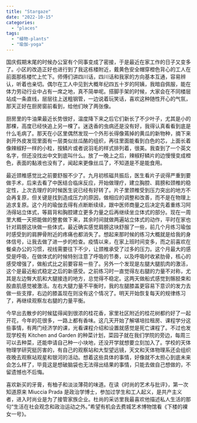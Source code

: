 ```yaml
---
title: "Stargaze"
date: "2022-10-15"
categories: 
  - "places"
tags: 
  - "植物-plants"
  - "瑜伽-yoga"
---
```


国庆假期末尾的时候办公室有个同事变成了密接，于是最近在家工作的日子又变多了。小区的改造正好也进行到了我这栋楼附近，戴黄色安全帽穿橙色背心的工人在前面那栋楼忙上忙下。师傅们讲四川话，四川话和我家的方向基本互通，容易辨认，听着也亲切。偶尔在工人中见到大概年纪四五十岁的阿姨，我暗自佩服，能在体力劳动行业中占有一席之地，真不简单呢。搭脚手架的时候，大家会在不同楼层站成一条直线，层层往上送粗钢管，一边说着玩笑话，喜欢这种随性开心的气氛，那天正好在厨房窗前看到，给他们映了两张像。  
  
厨房里的牛油果最近长势很好，温度降下来之后它们新长了不少叶子，尤其是小的那棵，高度已经快追上另一棵了。迷迭香的虫病还是没有好，我得认真看看到底是什么毛病了。那天在小区里偶然发现一个外形长得像蔫掉的黄瓜的新物种，摘下来剥开外皮发现里面有一层类似丝瓜酪的组织，再往里面能看到白色的芯，上面长着像辣椒籽一样的小粒，按鳞片或者说羽毛的样式排列着，很美。我查到了一个英文名字，但还没找出中文到底叫什么。放了一晚上之后，辣椒籽鳞片的边慢慢变成橙色，表面的黏液也没有了，闻起来更像丝瓜了，不知道是不是能食用。  
  
最近颈椎感觉比之前要舒服不少了。九月初核磁共振后，医生看片子说得严重到要做手术，后来去看了中医结合临床反应，开始做理疗，建立胸腔、肩膀和颈椎的稳定性，上次去理疗的时候医生说已经有好转了。片子里颈椎受到压力突出的地方不会再复原，但关键是找到造成压力的原因，做相应的调整和改善，而不是在物理上追求复原。这个月的瑜伽去得有点断断续续，跟中医师商量之后决定先着重练习阿汤得站立体式，等肩背和胸腔建立更多力量之后再继续坐立体式的部分。现在一周里大概一天把能做的整套做下来，其余时间就做两遍站立体式的动作，平时在家也针对肩膀这块做一些体式，最近确实感觉肩膀这块舒服了一些，前几个月练习瑜伽时感受到的肩胛骨附近的疼痛也都消失了。想起来那时候的练习大概就是给我的身体信号，让我去做了进一步的检查。疫情以来，在家上班时间变多，而之前喜欢在餐桌办公的习惯，视线需要往下不少，让颈椎承受了过多的压力。这个月最大的感受是呼吸，在做体式的时候特别注意了呼吸的节奏，以及呼吸时收紧肋骨，核心的感受增强了，做船式比之前要容易一些了。另外一个发现是左腿大腿肌肉的激活，这个是最近船式稳定之后的新感受。之前练习时一直觉得左右腿的力量不对称，尤其是左边臀大肌和大腿接连的地方，总觉得不稳定。这两天做船式感觉到髂胫束和股直肌感觉被激活。左右大腿力量不平衡时，我的左腿膝盖更容易下意识的发力去做一些支撑，右边的膝盖现在则没有这个情况了。明天开始恢复每天的规律练习了，再继续观察左右腿的力量平衡。  
  
今早出去散步的时候猛得闻到很浓的桂花香，家里社区附近的桂花树都约好了一起开花，今年的花很多，一路上都有香味。这几天开始了解堪培拉租房、课程学分这些事情，有两门经济学的课，光看课程介绍和设置就感觉是死亡课程了。不过也发现学校有 Kitchen and Garden 的种菜计划，菜园子就在我们学院的旁边，每周三可以去种菜，还能申请自己种一小块地，还没开学就想要立刻加入了。学校的天体物理学研究挺厉害的，有自己的观察站和大型望远镜，天文和天体物理系还会组织夜晚去观察站观星和银河的活动。想着这些具体的事情，好像就不太担心到底未来会怎么样了，毕竟这是想破脑袋也无法得出结果的事情，只能去做自己想做的，不留遗憾也不后悔。  
  
喜欢新买的牙膏，有柚子和淡淡薄荷的味道。在读《时尚的艺术与批评》，第一次知道原来 Miuccia Prada 是政治学博士，参加过学生和工人起义，是共产主义者，进入时尚业是为了接管家族企业。杜尚的采访里我最喜欢他描述私人生活的那句“生活在社会观念和政治运动之外。”希望有机会去费城艺术博物馆看《下楼的裸女一号》。
